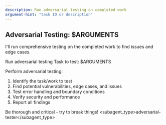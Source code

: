 ```yaml
---
description: Run adversarial testing on completed work
argument-hint: "task ID or description"
---
```


## Adversarial Testing: $ARGUMENTS

I'll run comprehensive testing on the completed work to find issues and edge cases.

<Task>
  <description>Run adversarial testing</description>
  <prompt>
Task to test: $ARGUMENTS

Perform adversarial testing:
1. Identify the task/work to test
2. Find potential vulnerabilities, edge cases, and issues
3. Test error handling and boundary conditions
4. Verify security and performance
5. Report all findings

Be thorough and critical - try to break things!
  </prompt>
  <subagent_type>adversarial-tester</subagent_type>
</Task>